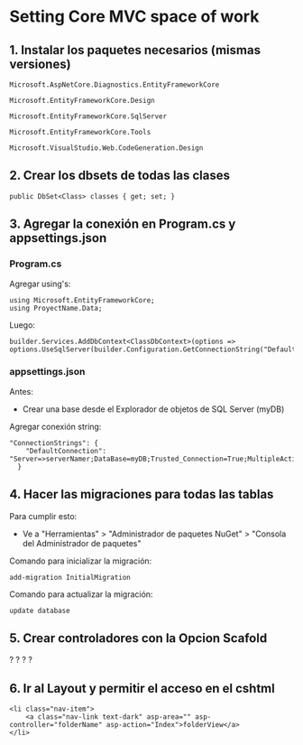 # Setting Core MVC space of work

## 1. Instalar los paquetes necesarios (mismas versiones)
```
Microsoft.AspNetCore.Diagnostics.EntityFrameworkCore
```
```
Microsoft.EntityFrameworkCore.Design
```
```
Microsoft.EntityFrameworkCore.SqlServer
```
```
Microsoft.EntityFrameworkCore.Tools
```
```
Microsoft.VisualStudio.Web.CodeGeneration.Design
```

## 2. Crear los dbsets de todas las clases
```
public DbSet<Class> classes { get; set; }
```

## 3. Agregar la conexión en Program.cs y appsettings.json

### **Program.cs**
Agregar using's:
```
using Microsoft.EntityFrameworkCore;
using ProyectName.Data;
```
Luego:
```
builder.Services.AddDbContext<ClassDbContext>(options => options.UseSqlServer(builder.Configuration.GetConnectionString("DefaultConnection")));
```
### **appsettings.json**
Antes:
* Crear una base desde el Explorador de objetos de SQL Server (myDB)

Agregar conexión string:
```
"ConnectionStrings": {
    "DefaultConnection": "Server=>serverNamer;DataBase=myDB;Trusted_Connection=True;MultipleActiveResultSets=true;"
  }
```

## 4. Hacer las migraciones para todas las tablas
Para cumplir esto:
* Ve a "Herramientas" > "Administrador de paquetes NuGet" > "Consola del Administrador de paquetes"

Comando para inicializar la migración:
```
add-migration InitialMigration
```
Comando para actualizar la migración:
```
update database
```

## 5. Crear controladores con la Opcion **Scafold**
? ? ? ? 

## 6. Ir al Layout y permitir el acceso en el cshtml
```
<li class="nav-item">
    <a class="nav-link text-dark" asp-area="" asp-controller="folderName" asp-action="Index">folderView</a>
</li>
```